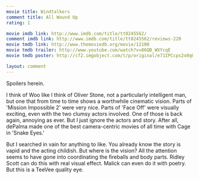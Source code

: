 ```yaml
---
movie title: Windtalkers
comment title: All Wound Up
rating: 1

movie imdb link: http://www.imdb.com/title/tt0245562/
comment imdb link: http://www.imdb.com/title/tt0245562/reviews-220
movie tmdb link: http://www.themoviedb.org/movie/12100
movie tmdb trailer: http://www.youtube.com/watch?v=86QB_WXYcqE
movie tmdb poster: http://cf2.imgobject.com/t/p/original/e71IPCcps2x0qOHOYywAD24sm27.jpg

layout: comment
---
```


Spoilers herein.

I think of Woo like I think of Oliver Stone, not a particularly intelligent man, but one that from time to time shows a worthwhile cinematic vision. Parts of 'Mission Impossible 2' were very nice. Parts of 'Face Off' were visually exciting, even with the two clumsy actors involved. One of those is back again, annoying as ever. But I just ignore the actors and story. After all, dePalma made one of the best camera-centric movies of all time with Cage in 'Snake Eyes.'

But I searched in vain for anything to like. You already know the story is vapid and the acting childish. But where is the vision? All the attention seems to have gone into coordinating the fireballs and body parts. Ridley Scott can do this with real visual effect. Malick can even do it with poetry. But this is a TeeVee quality eye.